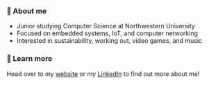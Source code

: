 ### :wave: About me
* Junior studying Computer Science at Northwestern University
* Focused on embedded systems, IoT, and computer networking
* Interested in sustainability, working out, video games, and music

### :thought_balloon: Learn more
Head over to my [website](https://alexander-kang.github.io/) or my [LinkedIn](https://www.linkedin.com/in/akang/) to find out more about me!
